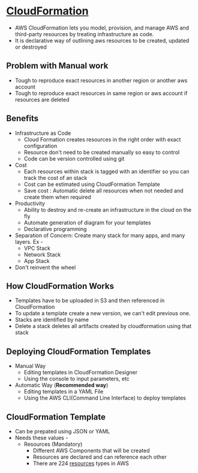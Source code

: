 # [CloudFormation](https://aws.amazon.com/cloudformation/)

- AWS CloudFormation lets you model, provision, and manage AWS and third-party resources by treating infrastructure as code. 
- It is declarative way of outlining aws resources to be created, updated or destroyed

## Problem with Manual work
- Tough to reproduce exact resources in another region or another aws account
- Tough to reproduce exact resources in same region or aws account if resources are deleted

## Benefits
- Infrastructure as Code
  - Cloud Formation creates resources in the right order with exact configuration
  - Resource don't need to be created manually so easy to control
  - Code can be version controlled using git
- Cost
  - Each resources within stack is tagged with an identifier so you can track the cost of an stack
  - Cost can be estimated using CloudFormation Template
  - Save cost : Automatic delete all resources when not needed and create them when required
- Productivity
  - Ability to destroy and re-create an infrastructure in the cloud on the fly
  - Automate generation of diagram for your templates
  - Declarative programming
- Separation of Concern: Create many stack for many apps, and many layers. Ex - 
  - VPC Stack
  - Network Stack
  - App Stack
- Don't reinvent the wheel

## How CloudFormation Works
- Templates have to be uploaded in S3 and then referenced in CloudFormation
- To update a template create a new version, we can't edit previous one.
- Stacks are identified by name
- Delete a stack deletes all artifacts created by cloudformation using that stack

## Deploying CloudFormation Templates
- Manual Way
  - Editing templates in CloudFormation Designer
  - Using the console to input parameters, etc
- Automatic Way (__Recommended way__)
  - Editing templates in a YAML File
  - Using the AWS CLI(Command Line Interface) to deploy templates

## CloudFormation Template
- Can be prepated using JSON or YAML
- Needs these values -
  - Resources (Mandatory)
    - Different AWS Components that will be created
    - Resources are declared and can reference each other
    - There are 224 [resources](https://docs.aws.amazon.com/AWSCloudFormation/latest/UserGuide/aws-template-resource-type-ref.html) types in AWS 

